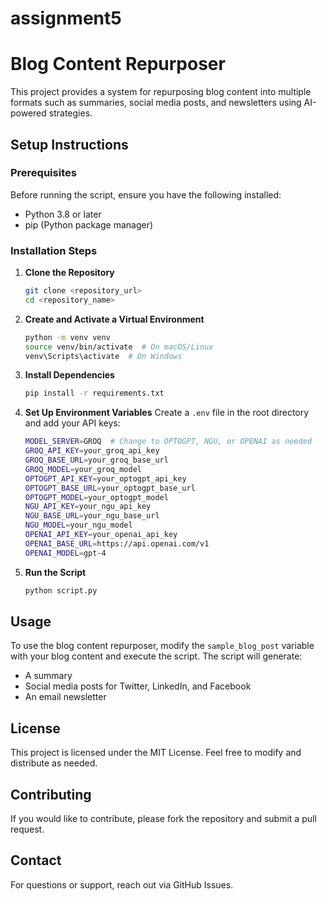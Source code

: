 # assignment5
# Blog Content Repurposer

This project provides a system for repurposing blog content into multiple formats such as summaries, social media posts, and newsletters using AI-powered strategies.

## Setup Instructions

### Prerequisites
Before running the script, ensure you have the following installed:
- Python 3.8 or later
- pip (Python package manager)

### Installation Steps

1. **Clone the Repository**
   ```sh
   git clone <repository_url>
   cd <repository_name>
   ```

2. **Create and Activate a Virtual Environment**
   ```sh
   python -m venv venv
   source venv/bin/activate  # On macOS/Linux
   venv\Scripts\activate  # On Windows
   ```

3. **Install Dependencies**
   ```sh
   pip install -r requirements.txt
   ```

4. **Set Up Environment Variables**
   Create a `.env` file in the root directory and add your API keys:
   ```sh
   MODEL_SERVER=GROQ  # Change to OPTOGPT, NGU, or OPENAI as needed
   GROQ_API_KEY=your_groq_api_key
   GROQ_BASE_URL=your_groq_base_url
   GROQ_MODEL=your_groq_model
   OPTOGPT_API_KEY=your_optogpt_api_key
   OPTOGPT_BASE_URL=your_optogpt_base_url
   OPTOGPT_MODEL=your_optogpt_model
   NGU_API_KEY=your_ngu_api_key
   NGU_BASE_URL=your_ngu_base_url
   NGU_MODEL=your_ngu_model
   OPENAI_API_KEY=your_openai_api_key
   OPENAI_BASE_URL=https://api.openai.com/v1
   OPENAI_MODEL=gpt-4
   ```

5. **Run the Script**
   ```sh
   python script.py
   ```

## Usage
To use the blog content repurposer, modify the `sample_blog_post` variable with your blog content and execute the script. The script will generate:
- A summary
- Social media posts for Twitter, LinkedIn, and Facebook
- An email newsletter

## License
This project is licensed under the MIT License. Feel free to modify and distribute as needed.

## Contributing
If you would like to contribute, please fork the repository and submit a pull request.

## Contact
For questions or support, reach out via GitHub Issues.

